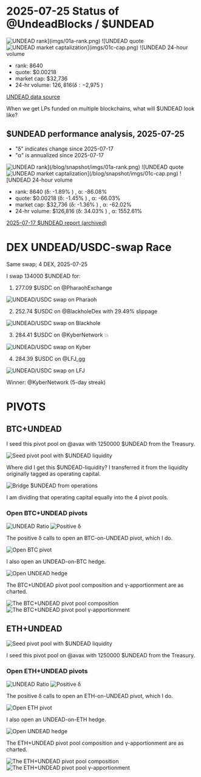 # 2025-07-25 Status of @UndeadBlocks / $UNDEAD 

![$UNDEAD rank](imgs/01a-rank.png) 
![$UNDEAD quote](imgs/01b-quote.png) 
![$UNDEAD market captalization](imgs/01c-cap.png) 
![$UNDEAD 24-hour volume](imgs/01d-vol.png) 

* rank: 8640 
* quote: $0.00218 
* market cap: $32,736 
* 24-hr volume: $126,816 (δ: -$2,975 ) 


[UNDEAD data source](https://www.coingecko.com/en/coins/undead-blocks) 



When we get LPs funded on multiple blockchains, what will $UNDEAD look like? 

## $UNDEAD performance analysis, 2025-07-25 

* "δ" indicates change since 2025-07-17 
* "α" is annualized since 2025-07-17 

![$UNDEAD rank](/blog/snapshot/imgs/01a-rank.png) 
![$UNDEAD quote](/blog/snapshot/imgs/01b-quote.png) 
![$UNDEAD market captalization](/blog/snapshot/imgs/01c-cap.png) 
![$UNDEAD 24-hour volume](/blog/snapshot/imgs/01d-vol.png) 

* rank: 8640 (δ: -1.89% ) , α: -86.08% 
* quote: $0.00218 (δ: -1.45% ) , α: -66.03% 
* market cap: $32,736 (δ: -1.36% ) , α: -62.02% 
* 24-hr volume: $126,816 (δ: 34.03% ) , α: 1552.61% 

[2025-07-17 $UNDEAD report (archived)](https://github.com/pivoteur/biz/tree/main/blog/snapshot) 
# DEX UNDEAD/USDC-swap Race 

Same swap; 4 DEX, 2025-07-25 

I swap 134000 $UNDEAD for: 

1. 277.09 $USDC on @PharaohExchange 

![UNDEAD/USDC swap on Pharaoh](imgs/02a-pharaoh.png) 

2. 252.74 $USDC on @BlackholeDex with 29.49% slippage 

![UNDEAD/USDC swap on Blackhole](imgs/02b-blackhole.png) 

3. 284.41 $USDC on @KyberNetwork 💥 

![UNDEAD/USDC swap on Kyber](imgs/02c-kyber.png) 

4. 284.39 $USDC on @LFJ_gg 

![UNDEAD/USDC swap on LFJ](imgs/02d-lfj.png) 

Winner: @KyberNetwork (5-day streak) 

# PIVOTS

## BTC+UNDEAD

I seed this pivot pool on @avax with 1250000 $UNDEAD from the Treasury.

![Seed pivot pool with $UNDEAD liquidity](imgs/03b-seed-pool.png)

Where did I get this $UNDEAD-liquidity? I transferred it from the liquidity originally tagged as operating capital.

![Bridge $UNDEAD from operations](imgs/03a-bridge-from-operations.png)

I am dividing that operating capital equally into the 4 pivot pools.

### Open BTC+UNDEAD pivots 

![UNDEAD Ratio](imgs/04a-ratio.png) 
![Positive δ](imgs/04b-delta.png) 

The positive δ calls to open an BTC-on-UNDEAD pivot, which I do. 

![Open BTC pivot](imgs/04c-open-btc-pivot.png) 

I also open an UNDEAD-on-BTC hedge. 

![Open UNDEAD hedge](imgs/04d-open-undead-hedge.png) 



The BTC+UNDEAD pivot pool composition and γ-apportionment are as charted. 

![The BTC+UNDEAD pivot pool composition](imgs/05a-comp.png) 
![The BTC+UNDEAD pivot pool γ-apportionment](imgs/05b-apport.png) 

## ETH+UNDEAD 

![Seed pivot pool with $UNDEAD liquidity](imgs/06-seed-pool.png) 

I seed this pivot pool on @avax with 1250000 $UNDEAD from the Treasury. 

### Open ETH+UNDEAD pivots 

![UNDEAD Ratio](imgs/07a-ratio.png) 
![Positive δ](imgs/07b-delta.png) 

The positive δ calls to open an ETH-on-UNDEAD pivot, which I do. 

![Open ETH pivot](imgs/07c-open-eth-pivot.png) 

I also open an UNDEAD-on-ETH hedge. 

![Open UNDEAD hedge](imgs/07d-open-undead-hedge.png) 



The ETH+UNDEAD pivot pool composition and γ-apportionment are as charted. 

![The ETH+UNDEAD pivot pool composition](imgs/08a-comp.png) 
![The ETH+UNDEAD pivot pool γ-apportionment](imgs/08b-apport.png) 
